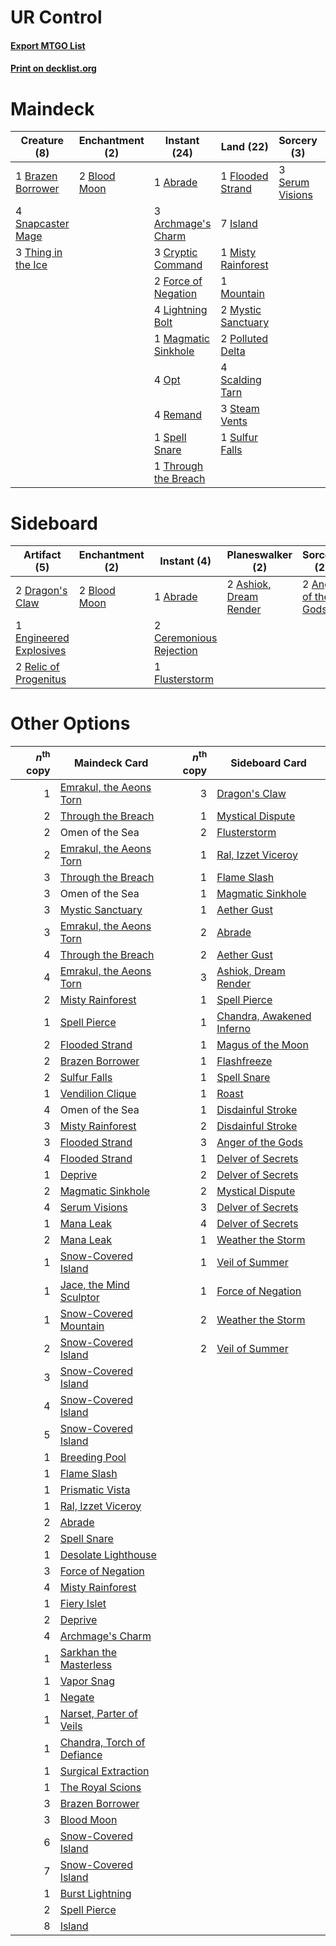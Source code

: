 # UR Control

#### [Export MTGO List](../collection/UR%20Control/UR%20Control.txt)
#### [Print on decklist.org](http://decklist.org/?deckmain=1%09Abrade%0A3%09Archmage's%20Charm%0A2%09Blood%20Moon%0A1%09Brazen%20Borrower%0A3%09Cryptic%20Command%0A1%09Flooded%20Strand%0A2%09Force%20of%20Negation%0A7%09Island%0A4%09Lightning%20Bolt%0A1%09Magmatic%20Sinkhole%0A1%09Misty%20Rainforest%0A1%09Mountain%0A2%09Mystic%20Sanctuary%0A1%09Omen%20of%20the%20Sea%0A4%09Opt%0A2%09Polluted%20Delta%0A4%09Remand%0A4%09Scalding%20Tarn%0A3%09Serum%20Visions%0A4%09Snapcaster%20Mage%0A1%09Spell%20Snare%0A3%09Steam%20Vents%0A1%09Sulfur%20Falls%0A3%09Thing%20in%20the%20Ice%0A1%09Through%20the%20Breach&deckside=1%09Abrade%0A2%09Anger%20of%20the%20Gods%0A2%09Ashiok,%20Dream%20Render%0A2%09Blood%20Moon%0A2%09Ceremonious%20Rejection%0A2%09Dragon's%20Claw%0A1%09Engineered%20Explosives%0A1%09Flusterstorm%0A2%09Relic%20of%20Progenitus)
# Maindeck

|                                        Creature (8)                                         |                                   Enchantment (2)                                    |                                         Instant (24)                                         |                                          Land (22)                                          |                                       Sorcery (3)                                       |   Unknown (1)   |
|---------------------------------------------------------------------------------------------|--------------------------------------------------------------------------------------|----------------------------------------------------------------------------------------------|---------------------------------------------------------------------------------------------|-----------------------------------------------------------------------------------------|-----------------|
|1 [Brazen Borrower](http://gatherer.wizards.com/Pages/Card/Details.aspx?multiverseid=473001) |2 [Blood Moon](http://gatherer.wizards.com/Pages/Card/Details.aspx?multiverseid=45386)|1 [Abrade](http://gatherer.wizards.com/Pages/Card/Details.aspx?multiverseid=430772)           |1 [Flooded Strand](http://gatherer.wizards.com/Pages/Card/Details.aspx?multiverseid=405098)  |3 [Serum Visions](http://gatherer.wizards.com/Pages/Card/Details.aspx?multiverseid=50145)|1 Omen of the Sea|
|4 [Snapcaster Mage](http://gatherer.wizards.com/Pages/Card/Details.aspx?multiverseid=227676) |                                                                                      |3 [Archmage's Charm](http://gatherer.wizards.com/Pages/Card/Details.aspx?multiverseid=463989) |7 [Island](http://gatherer.wizards.com/Pages/Card/Details.aspx?multiverseid=439857)          |                                                                                         |                 |
|3 [Thing in the Ice](http://gatherer.wizards.com/Pages/Card/Details.aspx?multiverseid=409836)|                                                                                      |3 [Cryptic Command](http://gatherer.wizards.com/Pages/Card/Details.aspx?multiverseid=438614)  |1 [Misty Rainforest](http://gatherer.wizards.com/Pages/Card/Details.aspx?multiverseid=405102)|                                                                                         |                 |
|                                                                                             |                                                                                      |2 [Force of Negation](http://gatherer.wizards.com/Pages/Card/Details.aspx?multiverseid=464001)|1 [Mountain](http://gatherer.wizards.com/Pages/Card/Details.aspx?multiverseid=439859)        |                                                                                         |                 |
|                                                                                             |                                                                                      |4 [Lightning Bolt](http://gatherer.wizards.com/Pages/Card/Details.aspx?multiverseid=806)      |2 [Mystic Sanctuary](http://gatherer.wizards.com/Pages/Card/Details.aspx?multiverseid=473209)|                                                                                         |                 |
|                                                                                             |                                                                                      |1 [Magmatic Sinkhole](http://gatherer.wizards.com/Pages/Card/Details.aspx?multiverseid=464084)|2 [Polluted Delta](http://gatherer.wizards.com/Pages/Card/Details.aspx?multiverseid=405104)  |                                                                                         |                 |
|                                                                                             |                                                                                      |4 [Opt](http://gatherer.wizards.com/Pages/Card/Details.aspx?multiverseid=442948)              |4 [Scalding Tarn](http://gatherer.wizards.com/Pages/Card/Details.aspx?multiverseid=405107)   |                                                                                         |                 |
|                                                                                             |                                                                                      |4 [Remand](http://gatherer.wizards.com/Pages/Card/Details.aspx?multiverseid=380255)           |3 [Steam Vents](http://gatherer.wizards.com/Pages/Card/Details.aspx?multiverseid=405109)     |                                                                                         |                 |
|                                                                                             |                                                                                      |1 [Spell Snare](http://gatherer.wizards.com/Pages/Card/Details.aspx?multiverseid=446100)      |1 [Sulfur Falls](http://gatherer.wizards.com/Pages/Card/Details.aspx?multiverseid=443135)    |                                                                                         |                 |
|                                                                                             |                                                                                      |1 [Through the Breach](http://gatherer.wizards.com/Pages/Card/Details.aspx?multiverseid=80250)|                                                                                             |                                                                                         |                 |


# Sideboard

|                                          Artifact (5)                                           |                                   Enchantment (2)                                    |                                           Instant (4)                                            |                                        Planeswalker (2)                                         |                                         Sorcery (2)                                          |
|-------------------------------------------------------------------------------------------------|--------------------------------------------------------------------------------------|--------------------------------------------------------------------------------------------------|-------------------------------------------------------------------------------------------------|----------------------------------------------------------------------------------------------|
|2 [Dragon's Claw](http://gatherer.wizards.com/Pages/Card/Details.aspx?multiverseid=129527)       |2 [Blood Moon](http://gatherer.wizards.com/Pages/Card/Details.aspx?multiverseid=45386)|1 [Abrade](http://gatherer.wizards.com/Pages/Card/Details.aspx?multiverseid=430772)               |2 [Ashiok, Dream Render](http://gatherer.wizards.com/Pages/Card/Details.aspx?multiverseid=461155)|2 [Anger of the Gods](http://gatherer.wizards.com/Pages/Card/Details.aspx?multiverseid=438682)|
|1 [Engineered Explosives](http://gatherer.wizards.com/Pages/Card/Details.aspx?multiverseid=50139)|                                                                                      |2 [Ceremonious Rejection](http://gatherer.wizards.com/Pages/Card/Details.aspx?multiverseid=417613)|                                                                                                 |                                                                                              |
|2 [Relic of Progenitus](http://gatherer.wizards.com/Pages/Card/Details.aspx?multiverseid=174824) |                                                                                      |1 [Flusterstorm](http://gatherer.wizards.com/Pages/Card/Details.aspx?multiverseid=228255)         |                                                                                                 |                                                                                              |


# Other Options

|*n*<sup>th</sup> copy|                                            Maindeck Card                                            |*n*<sup>th</sup> copy|                                           Sideboard Card                                           |
|--------------------:|-----------------------------------------------------------------------------------------------------|--------------------:|----------------------------------------------------------------------------------------------------|
|                    1|[Emrakul, the Aeons Torn](http://gatherer.wizards.com/Pages/Card/Details.aspx?multiverseid=397905)   |                    3|[Dragon's Claw](http://gatherer.wizards.com/Pages/Card/Details.aspx?multiverseid=129527)            |
|                    2|[Through the Breach](http://gatherer.wizards.com/Pages/Card/Details.aspx?multiverseid=80250)         |                    1|[Mystical Dispute](http://gatherer.wizards.com/Pages/Card/Details.aspx?multiverseid=473020)         |
|                    2|Omen of the Sea                                                                                      |                    2|[Flusterstorm](http://gatherer.wizards.com/Pages/Card/Details.aspx?multiverseid=228255)             |
|                    2|[Emrakul, the Aeons Torn](http://gatherer.wizards.com/Pages/Card/Details.aspx?multiverseid=397905)   |                    1|[Ral, Izzet Viceroy](http://gatherer.wizards.com/Pages/Card/Details.aspx?multiverseid=452945)       |
|                    3|[Through the Breach](http://gatherer.wizards.com/Pages/Card/Details.aspx?multiverseid=80250)         |                    1|[Flame Slash](http://gatherer.wizards.com/Pages/Card/Details.aspx?multiverseid=416914)              |
|                    3|Omen of the Sea                                                                                      |                    1|[Magmatic Sinkhole](http://gatherer.wizards.com/Pages/Card/Details.aspx?multiverseid=464084)        |
|                    3|[Mystic Sanctuary](http://gatherer.wizards.com/Pages/Card/Details.aspx?multiverseid=473209)          |                    1|[Aether Gust](http://gatherer.wizards.com/Pages/Card/Details.aspx?multiverseid=466796)              |
|                    3|[Emrakul, the Aeons Torn](http://gatherer.wizards.com/Pages/Card/Details.aspx?multiverseid=397905)   |                    2|[Abrade](http://gatherer.wizards.com/Pages/Card/Details.aspx?multiverseid=430772)                   |
|                    4|[Through the Breach](http://gatherer.wizards.com/Pages/Card/Details.aspx?multiverseid=80250)         |                    2|[Aether Gust](http://gatherer.wizards.com/Pages/Card/Details.aspx?multiverseid=466796)              |
|                    4|[Emrakul, the Aeons Torn](http://gatherer.wizards.com/Pages/Card/Details.aspx?multiverseid=397905)   |                    3|[Ashiok, Dream Render](http://gatherer.wizards.com/Pages/Card/Details.aspx?multiverseid=461155)     |
|                    2|[Misty Rainforest](http://gatherer.wizards.com/Pages/Card/Details.aspx?multiverseid=405102)          |                    1|[Spell Pierce](http://gatherer.wizards.com/Pages/Card/Details.aspx?multiverseid=425876)             |
|                    1|[Spell Pierce](http://gatherer.wizards.com/Pages/Card/Details.aspx?multiverseid=425876)              |                    1|[Chandra, Awakened Inferno](http://gatherer.wizards.com/Pages/Card/Details.aspx?multiverseid=466881)|
|                    2|[Flooded Strand](http://gatherer.wizards.com/Pages/Card/Details.aspx?multiverseid=405098)            |                    1|[Magus of the Moon](http://gatherer.wizards.com/Pages/Card/Details.aspx?multiverseid=136152)        |
|                    2|[Brazen Borrower](http://gatherer.wizards.com/Pages/Card/Details.aspx?multiverseid=473001)           |                    1|[Flashfreeze](http://gatherer.wizards.com/Pages/Card/Details.aspx?multiverseid=129908)              |
|                    2|[Sulfur Falls](http://gatherer.wizards.com/Pages/Card/Details.aspx?multiverseid=443135)              |                    1|[Spell Snare](http://gatherer.wizards.com/Pages/Card/Details.aspx?multiverseid=446100)              |
|                    1|[Vendilion Clique](http://gatherer.wizards.com/Pages/Card/Details.aspx?multiverseid=442065)          |                    1|[Roast](http://gatherer.wizards.com/Pages/Card/Details.aspx?multiverseid=394667)                    |
|                    4|Omen of the Sea                                                                                      |                    1|[Disdainful Stroke](http://gatherer.wizards.com/Pages/Card/Details.aspx?multiverseid=420705)        |
|                    3|[Misty Rainforest](http://gatherer.wizards.com/Pages/Card/Details.aspx?multiverseid=405102)          |                    2|[Disdainful Stroke](http://gatherer.wizards.com/Pages/Card/Details.aspx?multiverseid=420705)        |
|                    3|[Flooded Strand](http://gatherer.wizards.com/Pages/Card/Details.aspx?multiverseid=405098)            |                    3|[Anger of the Gods](http://gatherer.wizards.com/Pages/Card/Details.aspx?multiverseid=438682)        |
|                    4|[Flooded Strand](http://gatherer.wizards.com/Pages/Card/Details.aspx?multiverseid=405098)            |                    1|[Delver of Secrets](http://gatherer.wizards.com/Pages/Card/Details.aspx?multiverseid=226749)        |
|                    1|[Deprive](http://gatherer.wizards.com/Pages/Card/Details.aspx?multiverseid=193519)                   |                    2|[Delver of Secrets](http://gatherer.wizards.com/Pages/Card/Details.aspx?multiverseid=226749)        |
|                    2|[Magmatic Sinkhole](http://gatherer.wizards.com/Pages/Card/Details.aspx?multiverseid=464084)         |                    2|[Mystical Dispute](http://gatherer.wizards.com/Pages/Card/Details.aspx?multiverseid=473020)         |
|                    4|[Serum Visions](http://gatherer.wizards.com/Pages/Card/Details.aspx?multiverseid=50145)              |                    3|[Delver of Secrets](http://gatherer.wizards.com/Pages/Card/Details.aspx?multiverseid=226749)        |
|                    1|[Mana Leak](http://gatherer.wizards.com/Pages/Card/Details.aspx?multiverseid=45242)                  |                    4|[Delver of Secrets](http://gatherer.wizards.com/Pages/Card/Details.aspx?multiverseid=226749)        |
|                    2|[Mana Leak](http://gatherer.wizards.com/Pages/Card/Details.aspx?multiverseid=45242)                  |                    1|[Weather the Storm](http://gatherer.wizards.com/Pages/Card/Details.aspx?multiverseid=464140)        |
|                    1|[Snow-Covered Island](http://gatherer.wizards.com/Pages/Card/Details.aspx?multiverseid=121130)       |                    1|[Veil of Summer](http://gatherer.wizards.com/Pages/Card/Details.aspx?multiverseid=466952)           |
|                    1|[Jace, the Mind Sculptor](http://gatherer.wizards.com/Pages/Card/Details.aspx?multiverseid=442051)   |                    1|[Force of Negation](http://gatherer.wizards.com/Pages/Card/Details.aspx?multiverseid=464001)        |
|                    1|[Snow-Covered Mountain](http://gatherer.wizards.com/Pages/Card/Details.aspx?multiverseid=121233)     |                    2|[Weather the Storm](http://gatherer.wizards.com/Pages/Card/Details.aspx?multiverseid=464140)        |
|                    2|[Snow-Covered Island](http://gatherer.wizards.com/Pages/Card/Details.aspx?multiverseid=121130)       |                    2|[Veil of Summer](http://gatherer.wizards.com/Pages/Card/Details.aspx?multiverseid=466952)           |
|                    3|[Snow-Covered Island](http://gatherer.wizards.com/Pages/Card/Details.aspx?multiverseid=121130)       |                     |                                                                                                    |
|                    4|[Snow-Covered Island](http://gatherer.wizards.com/Pages/Card/Details.aspx?multiverseid=121130)       |                     |                                                                                                    |
|                    5|[Snow-Covered Island](http://gatherer.wizards.com/Pages/Card/Details.aspx?multiverseid=121130)       |                     |                                                                                                    |
|                    1|[Breeding Pool](http://gatherer.wizards.com/Pages/Card/Details.aspx?multiverseid=97088)              |                     |                                                                                                    |
|                    1|[Flame Slash](http://gatherer.wizards.com/Pages/Card/Details.aspx?multiverseid=416914)               |                     |                                                                                                    |
|                    1|[Prismatic Vista](http://gatherer.wizards.com/Pages/Card/Details.aspx?multiverseid=464193)           |                     |                                                                                                    |
|                    1|[Ral, Izzet Viceroy](http://gatherer.wizards.com/Pages/Card/Details.aspx?multiverseid=452945)        |                     |                                                                                                    |
|                    2|[Abrade](http://gatherer.wizards.com/Pages/Card/Details.aspx?multiverseid=430772)                    |                     |                                                                                                    |
|                    2|[Spell Snare](http://gatherer.wizards.com/Pages/Card/Details.aspx?multiverseid=446100)               |                     |                                                                                                    |
|                    1|[Desolate Lighthouse](http://gatherer.wizards.com/Pages/Card/Details.aspx?multiverseid=240147)       |                     |                                                                                                    |
|                    3|[Force of Negation](http://gatherer.wizards.com/Pages/Card/Details.aspx?multiverseid=464001)         |                     |                                                                                                    |
|                    4|[Misty Rainforest](http://gatherer.wizards.com/Pages/Card/Details.aspx?multiverseid=405102)          |                     |                                                                                                    |
|                    1|[Fiery Islet](http://gatherer.wizards.com/Pages/Card/Details.aspx?multiverseid=464187)               |                     |                                                                                                    |
|                    2|[Deprive](http://gatherer.wizards.com/Pages/Card/Details.aspx?multiverseid=193519)                   |                     |                                                                                                    |
|                    4|[Archmage's Charm](http://gatherer.wizards.com/Pages/Card/Details.aspx?multiverseid=463989)          |                     |                                                                                                    |
|                    1|[Sarkhan the Masterless](http://gatherer.wizards.com/Pages/Card/Details.aspx?multiverseid=461070)    |                     |                                                                                                    |
|                    1|[Vapor Snag](http://gatherer.wizards.com/Pages/Card/Details.aspx?multiverseid=249373)                |                     |                                                                                                    |
|                    1|[Negate](http://gatherer.wizards.com/Pages/Card/Details.aspx?multiverseid=423707)                    |                     |                                                                                                    |
|                    1|[Narset, Parter of Veils](http://gatherer.wizards.com/Pages/Card/Details.aspx?multiverseid=460988)   |                     |                                                                                                    |
|                    1|[Chandra, Torch of Defiance](http://gatherer.wizards.com/Pages/Card/Details.aspx?multiverseid=417683)|                     |                                                                                                    |
|                    1|[Surgical Extraction](http://gatherer.wizards.com/Pages/Card/Details.aspx?multiverseid=397706)       |                     |                                                                                                    |
|                    1|[The Royal Scions](http://gatherer.wizards.com/Pages/Card/Details.aspx?multiverseid=473161)          |                     |                                                                                                    |
|                    3|[Brazen Borrower](http://gatherer.wizards.com/Pages/Card/Details.aspx?multiverseid=473001)           |                     |                                                                                                    |
|                    3|[Blood Moon](http://gatherer.wizards.com/Pages/Card/Details.aspx?multiverseid=45386)                 |                     |                                                                                                    |
|                    6|[Snow-Covered Island](http://gatherer.wizards.com/Pages/Card/Details.aspx?multiverseid=121130)       |                     |                                                                                                    |
|                    7|[Snow-Covered Island](http://gatherer.wizards.com/Pages/Card/Details.aspx?multiverseid=121130)       |                     |                                                                                                    |
|                    1|[Burst Lightning](http://gatherer.wizards.com/Pages/Card/Details.aspx?multiverseid=397662)           |                     |                                                                                                    |
|                    2|[Spell Pierce](http://gatherer.wizards.com/Pages/Card/Details.aspx?multiverseid=425876)              |                     |                                                                                                    |
|                    8|[Island](http://gatherer.wizards.com/Pages/Card/Details.aspx?multiverseid=439857)                    |                     |                                                                                                    |

